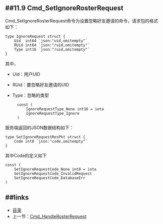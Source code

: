 ##11.9 Cmd_SetIgnoreRosterRequest
---
Cmd_SetIgnoreRosterRequest命令为设置忽略好友邀请的命令，请求包的格式如下：
	
	type IgnoreRequest struct {
		Uid  int64 `json:"uid,omitempty"`
		RUid int64 `json:"ruid,omitempty"`
		Type int16 `json:"ruid,omitempty"`
	}
	
其中，

* Uid：用户UID
* RUid：要忽略好友邀请的UID
* Type：忽略的类型

		const (
			IgnoreRequestType_None int16 = iota
			IgnoreRequestType_Ignore
		)
		
服务端返回的JSON数据结构如下：

	type SetIgnoreRequestResPkt struct {
		Code int8 `json:"code,omitempty"`
	}
其中Code的定义如下

	const (
		SetIgnoreRequestCode_None int8 = iota
		SetIgnoreRequestCode_InvalidRequest
		SetIgnoreRequestCode_DatabaseErr
	)

##links
---
* [目录](preface.md)
* 上一节：[Cmd_HandleRosterRequest](11.9.md)
